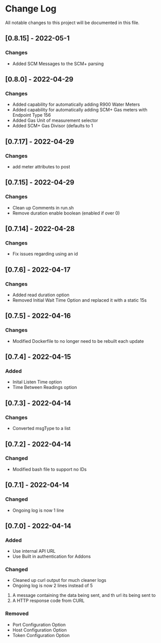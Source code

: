 
# Change Log
All notable changes to this project will be documented in this file.

## [0.8.15] - 2022-05-1
### Changes
 - Added SCM Messages to the SCM+ parsing

## [0.8.0] - 2022-04-29
### Changes
 - Added capability for automatically adding R900 Water Meters
 - Added capability for automatically adding SCM+ Gas meters with Endpoint Type 156
 - Added Gas Unit of measurement selector
 - Added SCM+ Gas Divisor (defaults to 1
 
## [0.7.17] - 2022-04-29
### Changes
 - add meter attributes to post 
 
## [0.7.15] - 2022-04-29
### Changes
 - Clean up Comments in run.sh
 - Remove duration enable boolean (enabled if over 0)

## [0.7.14] - 2022-04-28
### Changes
 - Fix issues regarding using an id

## [0.7.6] - 2022-04-17
### Changes
- Added read duration option
- Removed Initial Wait Time Option and replaced it with a static 15s

## [0.7.5] - 2022-04-16
### Changes
- Modified Dockerfile to no longer need to be rebuilt each update

## [0.7.4] - 2022-04-15
### Added
- Inital Listen Time option
- Time Between Readings option

## [0.7.3] - 2022-04-14
### Changes
- Converted msgType to a list

## [0.7.2] - 2022-04-14
### Changed
- Modified bash file to support no IDs

## [0.7.1] - 2022-04-14
### Changed
- Ongoing log is now 1 line

## [0.7.0] - 2022-04-14
### Added

- Use internal API URL
- Use Built in authentication for Addons

### Changed

- Cleaned up curl output for much cleaner logs
- Ongoing log is now 2 lines instead of 5
1. A message containing the data being sent, and th url its being sent to
2. A HTTP response code from CURL

### Removed

- Port Configuration Option
- Host Configuration Option
- Token Configuration Option

